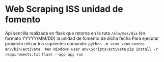 # Web Scraping ISS unidad de fomento 
Api sencilla realizada en flask que retorna en la ruta `/año/mes/dia` (en formato YYYYY/MM/DD) la unidad de fomento de dicha fecha 
Para ejecutar proyecto relizar los siguientes comando: 
`python -m venv venv` 
`source env/bin/activate  #en Windows usar env\Scripts\activate` 
`pip install -r requirements.txt` 
`flask --app app run`

